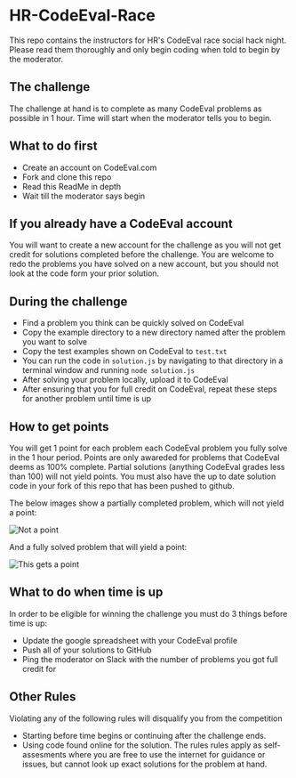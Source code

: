 # HR-CodeEval-Race

This repo contains the instructors for HR's CodeEval race social hack night. Please read them thoroughly and only begin coding when told to begin by the moderator. 

## The challenge

The challenge at hand is to complete as many CodeEval problems as possible in 1 hour. Time will start when the moderator tells you to begin. 

## What to do first

* Create an account on CodeEval.com
* Fork and clone this repo
* Read this ReadMe in depth
* Wait till the moderator says begin

## If you already have a CodeEval account

You will want to create a new account for the challenge as you will not get credit for solutions completed before the challenge. You are welcome to redo the problems you have solved on a new account, but you should not look at the code form your prior solution. 

## During the challenge

* Find a problem you think can be quickly solved on CodeEval
* Copy the example directory to a new directory named after the problem you want to solve
* Copy the test examples shown on CodeEval to `test.txt`
* You can run the code in `solution.js` by navigating to that directory in a terminal window and running `node solution.js`
* After solving your problem locally, upload it to CodeEval
* After ensuring that you for full credit on CodeEval, repeat these steps for another problem until time is up

## How to get points

You will get 1 point for each problem each CodeEval problem you fully solve in the 1 hour period. Points are only awareded for problems that CodeEval deems as 100% complete. Partial solutions (anything CodeEval grades less than 100) will not yield points. You must also have the up to date solution code in your fork of this repo that has been pushed to github.

The below images show a partially completed problem, which will not yield a point:

![Not a point](https://s3-us-west-2.amazonaws.com/hackreactor/notSolved.png)

And a fully solved problem that will yield a point:

![This gets a point](https://s3-us-west-2.amazonaws.com/hackreactor/solved.png)

## What to do when time is up

In order to be eligible for winning the challenge you must do 3 things before time is up:

* Update the google spreadsheet with your CodeEval profile
* Push all of your solutions to GitHub
* Ping the moderator on Slack with the number of problems you got full credit for

## Other Rules

Violating any of the following rules will disqualify you from the competition

* Starting before time begins or continuing after the challenge ends. 
* Using code found online for the solution. The rules rules apply as self-assesments where you are free to use the internet for guidance or issues, but cannot look up exact solutions for the problem at hand. 

